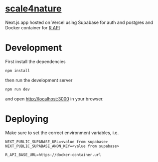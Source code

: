 # [scale4nature](https://nature-scale.vercel.app/)

Next.js app hosted on Vercel using Supabase for auth and postgres and Docker container for [R API](/rsrc/)

# Development

First install the dependencies

```sh
npm install
```

then run the development server

```sh
npm run dev
```

and open [http://localhost:3000](http://localhost:3000) in your browser.

# Deploying

Make sure to set the correct environment variables, i.e.

```
NEXT_PUBLIC_SUPABASE_URL=<value from supabase>
NEXT_PUBLIC_SUPABASE_ANON_KEY=<value from supabase>

R_API_BASE_URL=https://docker-container.url
```
